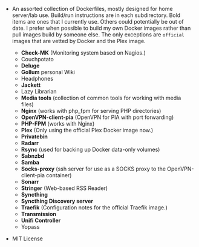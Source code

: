 * An assorted collection of Dockerfiles, mostly designed for home server/lab
  use. Build/run instructions are in each subdirectory. Bold items are ones that
  I currently use. Others could potentially be out of date. I prefer when
  possible to build my own Docker images rather than pull images build by
  someone else. The only exceptions are `official` images that are vetted by
  Docker and the Plex image.

  - **Check-MK** (Monitoring system based on Nagios.)
  - Couchpotato
  - **Deluge**
  - **Gollum** personal Wiki
  - Headphones
  - **Jackett**
  - Lazy Librarian
  - **Media tools** (collection of common tools for working with media files)
  - **Nginx** (works with php_fpm for serving PHP directories)
  - **OpenVPN-client-pia** (OpenVPN for PIA with port forwarding)
  - **PHP-FPM** (works with Nginx)
  - **Plex** (Only using the official Plex Docker image now.)
  - **Privatebin**
  - **Radarr**
  - **Rsync** (used for backing up Docker data-only volumes)
  - **Sabnzbd**
  - **Samba**
  - **Socks-proxy** (ssh server for use as a SOCKS proxy to the OpenVPN-client-pia container)
  - **Sonarr**
  - **Stringer** (Web-based RSS Reader)
  - **Syncthing**
  - **Syncthing Discovery server**
  - **Traefik** (Configuration notes for the official Traefik image.)
  - **Transmission**
  - **Unifi Controller**
  - Yopass

* MIT License
